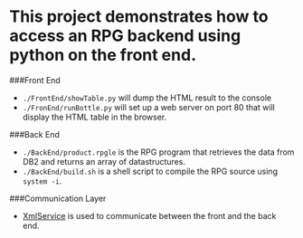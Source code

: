 This project demonstrates how to access an RPG backend using python on the front end.
=======

###Front End
+ `./FrontEnd/showTable.py` will dump the HTML result to the console
+ `./FronEnd/runBottle.py` will set up a web server on port 80 that will display the 
HTML table in the browser.

###Back End
+ `./BackEnd/product.rpgle` is the RPG program that retrieves the data from DB2 and returns an array of datastructures.
+ `./BackEnd/build.sh` is a shell script to compile the RPG source using `system -i`.

###Communication Layer
+ [XmlService](https://www.ibm.com/developerworks/community/wikis/home?lang=en#!/wiki/IBM%20i%20Technology%20Updates/page/Python) is used to communicate between the front and the back end.
